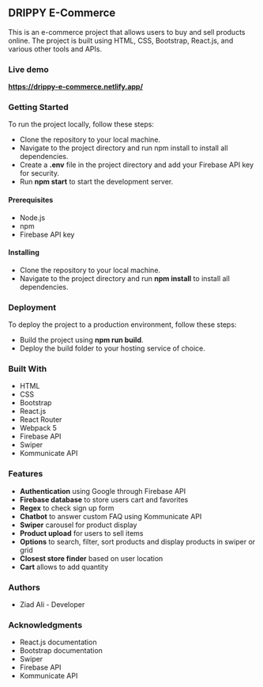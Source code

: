 ## DRIPPY E-Commerce
This is an e-commerce project that allows users to buy and sell products online. The project is built using HTML, CSS, Bootstrap, React.js, and various other tools and APIs.

### Live demo
**https://drippy-e-commerce.netlify.app/**
### Getting Started
To run the project locally, follow these steps:

* Clone the repository to your local machine.
* Navigate to the project directory and run npm install to install all dependencies.
* Create a **.env** file in the project directory and add your Firebase API key for security.
* Run **npm start** to start the development server.

#### Prerequisites
* Node.js
* npm
* Firebase API key
#### Installing
* Clone the repository to your local machine.
* Navigate to the project directory and run **npm install** to install all dependencies.

### Deployment
To deploy the project to a production environment, follow these steps:

* Build the project using **npm run build**.
* Deploy the build folder to your hosting service of choice.
### Built With
* HTML
* CSS
* Bootstrap
* React.js
* React Router
* Webpack 5
* Firebase API
* Swiper
* Kommunicate API
### Features
* **Authentication** using Google through Firebase API
* **Firebase database** to store users cart and favorites
* **Regex** to check sign up form
* **Chatbot** to answer custom FAQ using Kommunicate API
* **Swiper** carousel for product display
* **Product upload** for users to sell items
* **Options** to search, filter, sort products and display products in swiper or grid
* **Closest store finder** based on user location
* **Cart** allows to add quantity 


### Authors
* Ziad Ali - Developer

### Acknowledgments
* React.js documentation
* Bootstrap documentation
* Swiper
* Firebase API
* Kommunicate API
